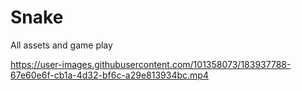 # Snake
All assets and game play


https://user-images.githubusercontent.com/101358073/183937788-67e60e6f-cb1a-4d32-bf6c-a29e813934bc.mp4

